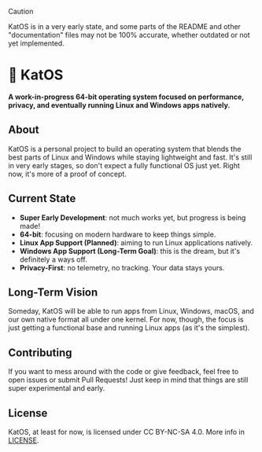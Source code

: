 > [!CAUTION]
> KatOS is in a very early state, and some parts of the README and other "documentation" files may not be 100% accurate, whether outdated or not yet implemented. 

# 🐾 KatOS
**A work-in-progress 64-bit operating system focused on performance, privacy, and eventually running Linux and Windows apps natively.**

## About
KatOS is a personal project to build an operating system that blends the best parts of Linux and Windows while staying lightweight and fast. It's still in very early stages, so don't expect a fully functional OS just yet. Right now, it's more of a proof of concept.

## Current State
- **Super Early Development**: not much works yet, but progress is being made!
- **64-bit**: focusing on modern hardware to keep things simple.
- **Linux App Support (Planned)**: aiming to run Linux applications natively.
- **Windows App Support (Long-Term Goal)**: this is the dream, but it's definitely a ways off.
- **Privacy-First**: no telemetry, no tracking. Your data stays yours.

## Long-Term Vision
Someday, KatOS will be able to run apps from Linux, Windows, macOS, and our own native format all under one kernel. For now, though, the focus is just getting a functional base and running Linux apps (as it's the simplest).

## Contributing
If you want to mess around with the code or give feedback, feel free to open issues or submit Pull Requests! Just keep in mind that things are still super experimental and early.

## License
KatOS, at least for now, is licensed under CC BY-NC-SA 4.0. More info in [LICENSE](/LICENSE).